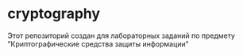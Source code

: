 # cryptography
Этот репозиторий создан для лабораторных заданий по предмету "Криптографические средства защиты информации"
